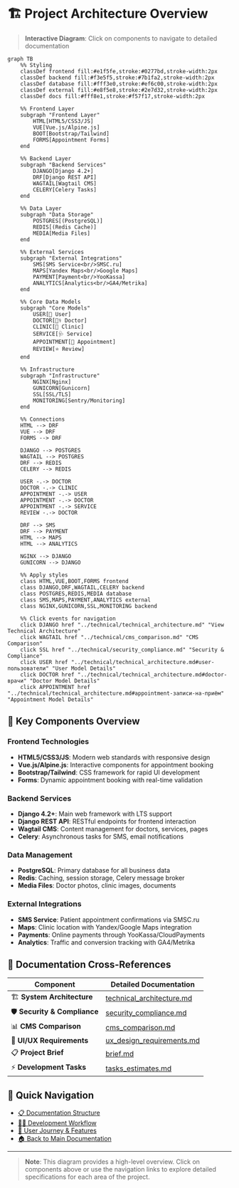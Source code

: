 # 🏗️ Project Architecture Overview

> **Interactive Diagram**: Click on components to navigate to detailed documentation

```mermaid
graph TB
    %% Styling
    classDef frontend fill:#e1f5fe,stroke:#0277bd,stroke-width:2px
    classDef backend fill:#f3e5f5,stroke:#7b1fa2,stroke-width:2px
    classDef database fill:#fff3e0,stroke:#ef6c00,stroke-width:2px
    classDef external fill:#e8f5e8,stroke:#2e7d32,stroke-width:2px
    classDef docs fill:#fff8e1,stroke:#f57f17,stroke-width:2px

    %% Frontend Layer
    subgraph "Frontend Layer"
        HTML[HTML5/CSS3/JS]
        VUE[Vue.js/Alpine.js]
        BOOT[Bootstrap/Tailwind]
        FORMS[Appointment Forms]
    end

    %% Backend Layer
    subgraph "Backend Services"
        DJANGO[Django 4.2+]
        DRF[Django REST API]
        WAGTAIL[Wagtail CMS]
        CELERY[Celery Tasks]
    end

    %% Data Layer
    subgraph "Data Storage"
        POSTGRES[(PostgreSQL)]
        REDIS[(Redis Cache)]
        MEDIA[Media Files]
    end

    %% External Services
    subgraph "External Integrations"
        SMS[SMS Service<br/>SMSC.ru]
        MAPS[Yandex Maps<br/>Google Maps]
        PAYMENT[Payment<br/>YooKassa]
        ANALYTICS[Analytics<br/>GA4/Metrika]
    end

    %% Core Data Models
    subgraph "Core Models"
        USER[👤 User]
        DOCTOR[👨‍⚕️ Doctor]
        CLINIC[🏥 Clinic]
        SERVICE[🩺 Service]
        APPOINTMENT[📅 Appointment]
        REVIEW[⭐ Review]
    end

    %% Infrastructure
    subgraph "Infrastructure"
        NGINX[Nginx]
        GUNICORN[Gunicorn]
        SSL[SSL/TLS]
        MONITORING[Sentry/Monitoring]
    end

    %% Connections
    HTML --> DRF
    VUE --> DRF
    FORMS --> DRF

    DJANGO --> POSTGRES
    WAGTAIL --> POSTGRES
    DRF --> REDIS
    CELERY --> REDIS

    USER -.-> DOCTOR
    DOCTOR -.-> CLINIC
    APPOINTMENT -.-> USER
    APPOINTMENT -.-> DOCTOR
    APPOINTMENT -.-> SERVICE
    REVIEW -.-> DOCTOR

    DRF --> SMS
    DRF --> PAYMENT
    HTML --> MAPS
    HTML --> ANALYTICS

    NGINX --> DJANGO
    GUNICORN --> DJANGO

    %% Apply styles
    class HTML,VUE,BOOT,FORMS frontend
    class DJANGO,DRF,WAGTAIL,CELERY backend
    class POSTGRES,REDIS,MEDIA database
    class SMS,MAPS,PAYMENT,ANALYTICS external
    class NGINX,GUNICORN,SSL,MONITORING backend

    %% Click events for navigation
    click DJANGO href "../technical/technical_architecture.md" "View Technical Architecture"
    click WAGTAIL href "../technical/cms_comparison.md" "CMS Comparison"
    click SSL href "../technical/security_compliance.md" "Security & Compliance"
    click USER href "../technical/technical_architecture.md#user-пользователи" "User Model Details"
    click DOCTOR href "../technical/technical_architecture.md#doctor-врачи" "Doctor Model Details"
    click APPOINTMENT href "../technical/technical_architecture.md#appointment-записи-на-приём" "Appointment Model Details"
```

## 🎯 Key Components Overview

### Frontend Technologies
- **HTML5/CSS3/JS**: Modern web standards with responsive design
- **Vue.js/Alpine.js**: Interactive components for appointment booking
- **Bootstrap/Tailwind**: CSS framework for rapid UI development
- **Forms**: Dynamic appointment booking with real-time validation

### Backend Services
- **Django 4.2+**: Main web framework with LTS support
- **Django REST API**: RESTful endpoints for frontend interaction
- **Wagtail CMS**: Content management for doctors, services, pages
- **Celery**: Asynchronous tasks for SMS, email notifications

### Data Management
- **PostgreSQL**: Primary database for all business data
- **Redis**: Caching, session storage, Celery message broker
- **Media Files**: Doctor photos, clinic images, documents

### External Integrations
- **SMS Service**: Patient appointment confirmations via SMSC.ru
- **Maps**: Clinic location with Yandex/Google Maps integration
- **Payments**: Online payments through YooKassa/CloudPayments
- **Analytics**: Traffic and conversion tracking with GA4/Metrika

## 🔗 Documentation Cross-References

| Component | Detailed Documentation |
|-----------|----------------------|
| 🏗️ **System Architecture** | [technical_architecture.md](./technical/technical_architecture.md) |
| 🛡️ **Security & Compliance** | [security_compliance.md](./technical/security_compliance.md) |
| 📊 **CMS Comparison** | [cms_comparison.md](./technical/cms_comparison.md) |
| 🎨 **UI/UX Requirements** | [ux_design_requirements.md](./design/ux_design_requirements.md) |
| 📋 **Project Brief** | [brief.md](./business/brief.md) |
| ⚡ **Development Tasks** | [tasks_estimates.md](./development/tasks_estimates.md) |

## 🚀 Quick Navigation

- [📋 Documentation Structure](./documentation-map.md)
- [👩‍💻 Development Workflow](./development-workflow.md)
- [👤 User Journey & Features](./user-features-map.md)
- [🏠 Back to Main Documentation](./README.md)

---

> **Note**: This diagram provides a high-level overview. Click on components above or use the navigation links to explore detailed specifications for each area of the project.